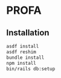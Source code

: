# PROFA

## Installation

```bash
asdf install
asdf reshim
bundle install
npm install
bin/rails db:setup
```
